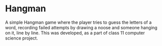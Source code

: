 # Hangman
A simple Hangman game where the player tries to guess the letters of a word, recording failed attempts by drawing a noose and 
someone hanging on it, line by line. This was developed, as a part of class 11 computer science project.
